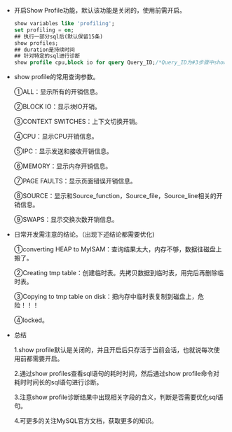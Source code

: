 
- 开启Show Profile功能，默认该功能是关闭的，使用前需开启。
    
	```sql
	show variables like 'profiling';  
    set profiling = on;  
    ## 执行一部分sql后(默认保留15条)  
    show profiles;  
    ## duration是持续时间  
    ## 针对特定的sql进行诊断  
    show profile cpu,block io for query Query_ID;/*Query_ID为#3步骤中show profiles列表中的Query_ID*/
	```
    
-   show profile的常用查询参数。
    
    ①ALL：显示所有的开销信息。
    
    ②BLOCK IO：显示块IO开销。
    
    ③CONTEXT SWITCHES：上下文切换开销。
    
    ④CPU：显示CPU开销信息。
    
    ⑤IPC：显示发送和接收开销信息。
    
    ⑥MEMORY：显示内存开销信息。
    
    ⑦PAGE FAULTS：显示页面错误开销信息。
    
    ⑧SOURCE：显示和Source_function，Source_file，Source_line相关的开销信息。
    
    ⑨SWAPS：显示交换次数开销信息。
    
-   日常开发需注意的结论。（出现下述结论都需要优化)
    
    ①converting HEAP to MyISAM：查询结果太大，内存不够，数据往磁盘上搬了。
    
    ②Creating tmp table：创建临时表。先拷贝数据到临时表，用完后再删除临时表。
    
    ③Copying to tmp table on disk：把内存中临时表复制到磁盘上，危险！！！
    
    ④locked。
    
-   总结
    
    1.show profile默认是关闭的，并且开启后只存活于当前会话，也就说每次使用前都需要开启。
    
    2.通过show profiles查看sql语句的耗时时间，然后通过show profile命令对耗时时间长的sql语句进行诊断。
    
    3.注意show profile诊断结果中出现相关字段的含义，判断是否需要优化sql语句。
    
    4.可更多的关注MySQL官方文档，获取更多的知识。
